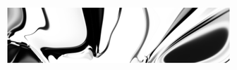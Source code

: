 [![neuralart][thumbnail]][link]

[thumbnail]: https://github.com/dstein64/dstein64/blob/neuralart_202101170934/neuralart-thumbnail.jpg?raw=true
[link]: https://github.com/dstein64/dstein64/blob/neuralart_202101170934/neuralart.png?raw=true
